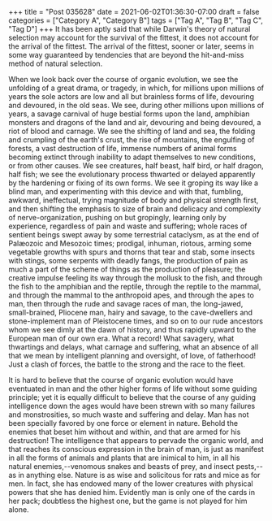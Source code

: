 +++
title = "Post 035628"
date = 2021-06-02T01:36:30-07:00
draft = false
categories = ["Category A", "Category B"]
tags = ["Tag A", "Tag B", "Tag C", "Tag D"]
+++
It has been aptly said that while Darwin's theory of natural selection may account for the survival of the fittest, it does not account for the arrival of the fittest. The arrival of the fittest, sooner or later, seems in some way guaranteed by tendencies that are beyond the hit-and-miss method of natural selection.

When we look back over the course of organic evolution, we see the unfolding of a great drama, or tragedy, in which, for millions upon millions of years the sole actors are low and all but brainless forms of life, devouring and devoured, in the old seas. We see, during other millions upon millions of years, a savage carnival of huge bestial forms upon the land, amphibian monsters and dragons of the land and air, devouring and being devoured, a riot of blood and carnage. We see the shifting of land and sea, the folding and crumpling of the earth's crust, the rise of mountains, the engulfing of forests, a vast destruction of life, immense numbers of animal forms becoming extinct through inability to adapt themselves to new conditions, or from other causes. We see creatures, half beast, half bird, or half dragon, half fish; we see the evolutionary process thwarted or delayed apparently by the hardening or fixing of its own forms. We see it groping its way like a blind man, and experimenting with this device and with that, fumbling, awkward, ineffectual, trying magnitude of body and physical strength first, and then shifting the emphasis to size of brain and delicacy and complexity of nerve-organization, pushing on but gropingly, learning only by experience, regardless of pain and waste and suffering; whole races of sentient beings swept away by some terrestrial cataclysm, as at the end of Palæozoic and Mesozoic times; prodigal, inhuman, riotous, arming some vegetable growths with spurs and thorns that tear and stab, some insects with stings, some serpents with deadly fangs, the production of pain as much a part of the scheme of things as the production of pleasure; the creative impulse feeling its way through the mollusk to the fish, and through the fish to the amphibian and the reptile, through the reptile to the mammal, and through the mammal to the anthropoid apes, and through the apes to man, then through the rude and savage races of man, the long-jawed, small-brained, Pliocene man, hairy and savage, to the cave-dwellers and stone-implement man of Pleistocene times, and so on to our rude ancestors whom we see dimly at the dawn of history, and thus rapidly upward to the European man of our own era. What a record! What savagery, what thwartings and delays, what carnage and suffering, what an absence of all that we mean by intelligent planning and oversight, of love, of fatherhood! Just a clash of forces, the battle to the strong and the race to the fleet.

It is hard to believe that the course of organic evolution would have eventuated in man and the other higher forms of life without some guiding principle; yet it is equally difficult to believe that the course of any guiding intelligence down the ages would have been strewn with so many failures and monstrosities, so much waste and suffering and delay. Man has not been specially favored by one force or element in nature. Behold the enemies that beset him without and within, and that are armed for his destruction! The intelligence that appears to pervade the organic world, and that reaches its conscious expression in the brain of man, is just as manifest in all the forms of animals and plants that are inimical to him, in all his natural enemies,--venomous snakes and beasts of prey, and insect pests,--as in anything else. Nature is as wise and solicitous for rats and mice as for men. In fact, she has endowed many of the lower creatures with physical powers that she has denied him. Evidently man is only one of the cards in her pack; doubtless the highest one, but the game is not played for him alone.

